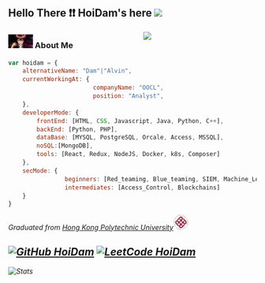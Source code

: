 <h2> Hello There ❗❗ HoiDam's here  <img src="./cat.gif" width="50"></h2>
<img align='right' src="https://github.githubassets.com/images/mona-loading-dark.gif" width="230">

### <img src="./shu.gif" width="50"> About Me   

```javascript
var hoidam = {
    alternativeName: "Dam"|"Alvin",
    currentWorkingAt: {
                        companyName: "OOCL",
                        position: "Analyst",
    },
    developerMode: {
        frontEnd: [HTML, CSS, Javascript, Java, Python, C++],
        backEnd: [Python, PHP],
        dataBase: [MYSQL, PostgreSQL, Orcale, Access, MSSQL],
        noSQL:[MongoDB],
        tools: [React, Redux, NodeJS, Docker, k8s, Composer]
    },
    secMode: {
                beginners: [Red_teaming, Blue_teaming, SIEM, Machine_Learning_Approachs],
                intermediates: [Access_Control, Blockchains]
    }
}
```
<p><em>Graduated from <a href="https://www.polyu.edu.hk/">Hong Kong Polytechnic University</a><img src="./poly.png" width="30">
    
[![GitHub HoiDam](https://img.shields.io/github/followers/hoidam?label=follow&style=social)](https://github.com/HoiDam)
[![LeetCode HoiDam](https://img.shields.io/badge/LeetCode-HoiDam-orange)](https://leetcode.com/HoiDam)
---
![Stats](https://github-readme-stats.vercel.app/api?username=HoiDam&show_icons=true&hide_border=true)
